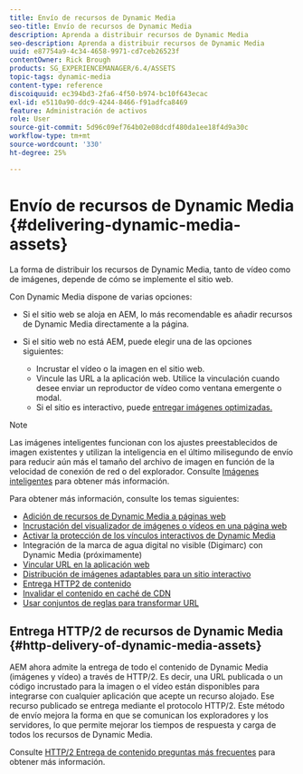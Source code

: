 ```yaml
---
title: Envío de recursos de Dynamic Media
seo-title: Envío de recursos de Dynamic Media
description: Aprenda a distribuir recursos de Dynamic Media
seo-description: Aprenda a distribuir recursos de Dynamic Media
uuid: e87754a9-4c34-4658-9971-cd7ceb26523f
contentOwner: Rick Brough
products: SG_EXPERIENCEMANAGER/6.4/ASSETS
topic-tags: dynamic-media
content-type: reference
discoiquuid: ec394bd3-2fa6-4f50-b974-bc10f643ecac
exl-id: e5110a90-ddc9-4244-8466-f91adfca8469
feature: Administración de activos
role: User
source-git-commit: 5d96c09ef764b02e08dcdf480da1ee18f4d9a30c
workflow-type: tm+mt
source-wordcount: '330'
ht-degree: 25%

---
```


# Envío de recursos de Dynamic Media {#delivering-dynamic-media-assets}

La forma de distribuir los recursos de Dynamic Media, tanto de vídeo como de imágenes, depende de cómo se implemente el sitio web.

Con Dynamic Media dispone de varias opciones:

* Si el sitio web se aloja en AEM, lo más recomendable es añadir recursos de Dynamic Media directamente a la página.
* Si el sitio web no está AEM, puede elegir una de las opciones siguientes:

   * Incrustar el vídeo o la imagen en el sitio web.
   * Vincule las URL a la aplicación web. Utilice la vinculación cuando desee enviar un reproductor de vídeo como ventana emergente o modal.
   * Si el sitio es interactivo, puede [entregar imágenes optimizadas.](responsive-site.md)

>[!NOTE]
>
>Las imágenes inteligentes funcionan con los ajustes preestablecidos de imagen existentes y utilizan la inteligencia en el último milisegundo de envío para reducir aún más el tamaño del archivo de imagen en función de la velocidad de conexión de red o del explorador. Consulte [Imágenes inteligentes](imaging-faq.md) para obtener más información.

Para obtener más información, consulte los temas siguientes:

* [Adición de recursos de Dynamic Media a páginas web](adding-dynamic-media-assets-to-pages.md)
* [Incrustación del visualizador de imágenes o vídeos en una página web](embed-code.md)
* [Activar la protección de los vínculos interactivos de Dynamic Media](https://experienceleague.adobe.com/docs/experience-manager-64/assets/dynamic/hotlink-protection.html?lang=es#dynamic)
* Integración de la marca de agua digital no visible (Digimarc) con Dynamic Media (próximamente)
* [Vincular URL en la aplicación web](linking-urls-to-yourwebapplication.md)
* [Distribución de imágenes adaptables para un sitio interactivo](responsive-site.md)
* [Entrega HTTP2 de contenido](http2.md)
* [Invalidar el contenido en caché de CDN](invalidate-cdn-cached-content.md)
* [Usar conjuntos de reglas para transformar URL](using-rulesets-to-transform-urls.md)

## Entrega HTTP/2 de recursos de Dynamic Media {#http-delivery-of-dynamic-media-assets}

AEM ahora admite la entrega de todo el contenido de Dynamic Media (imágenes y vídeo) a través de HTTP/2. Es decir, una URL publicada o un código incrustado para la imagen o el vídeo están disponibles para integrarse con cualquier aplicación que acepte un recurso alojado. Ese recurso publicado se entrega mediante el protocolo HTTP/2. Este método de envío mejora la forma en que se comunican los exploradores y los servidores, lo que permite mejorar los tiempos de respuesta y carga de todos los recursos de Dynamic Media.

Consulte [HTTP/2 Entrega de contenido preguntas más frecuentes](/help/sites-administering/scene7-http2faq.md) para obtener más información.
